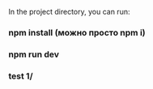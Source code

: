 In the project directory, you can run:

### npm install (можно просто npm i)
### npm run dev
### test 1/
